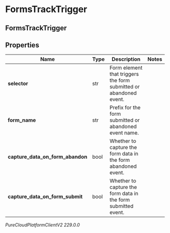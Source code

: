 # FormsTrackTrigger

## FormsTrackTrigger

## Properties

|Name | Type | Description | Notes|
|------------ | ------------- | ------------- | -------------|
| **selector** | str | Form element that triggers the form submitted or abandoned event. | |
| **form_name** | str | Prefix for the form submitted or abandoned event name. | |
| **capture_data_on_form_abandon** | bool | Whether to capture the form data in the form abandoned event. | |
| **capture_data_on_form_submit** | bool | Whether to capture the form data in the form submitted event. | |



_PureCloudPlatformClientV2 229.0.0_
